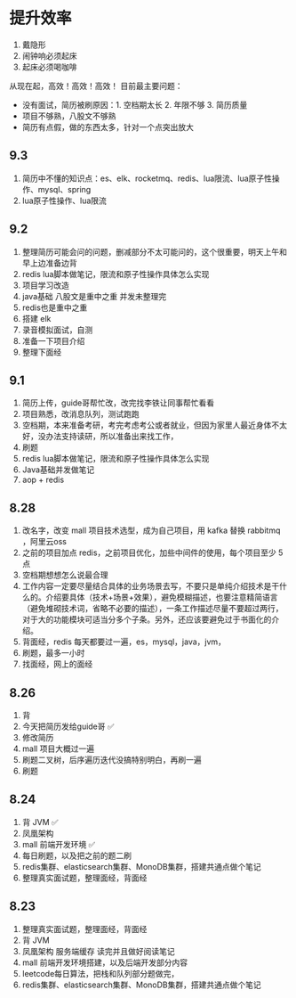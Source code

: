 # 提升效率
1. 戴隐形
2. 闹钟响必须起床
3. 起床必须喝咖啡

从现在起，高效！高效！高效！
目前最主要问题：
- 没有面试，简历被刷原因：1. 空档期太长 2. 年限不够 3. 简历质量
- 项目不够熟，八股文不够熟
- 简历有点假，做的东西太多，针对一个点突出放大

## 9.3
1. 简历中不懂的知识点：es、elk、rocketmq、redis、lua限流、lua原子性操作、mysql、spring
2. lua原子性操作、lua限流

## 9.2
1. 整理简历可能会问的问题，删减部分不太可能问的，这个很重要，明天上午和早上边准备边背
2. redis lua脚本做笔记，限流和原子性操作具体怎么实现
3. 项目学习改造
4. java基础 八股文是重中之重 并发未整理完
5. redis也是重中之重
6. 搭建 elk
7. 录音模拟面试，自测
8. 准备一下项目介绍
9. 整理下面经

## 9.1
1. 简历上传，guide哥帮忙改，改完找李铁让同事帮忙看看
2. 项目熟悉，改消息队列，测试跑跑
3. 空档期，本来准备考研，考完考虑考公或者就业，但因为家里人最近身体不太好，没办法支持读研，所以准备出来找工作，
4. 刷题
5. redis lua脚本做笔记，限流和原子性操作具体怎么实现
6. Java基础并发做笔记
7. aop + redis

## 8.28
1. 改名字，改变 mall 项目技术选型，成为自己项目，用 kafka 替换 rabbitmq ，阿里云oss
2. 之前的项目加点 redis，之前项目优化，加些中间件的使用，每个项目至少 5 点
3. 空档期想想怎么说最合理
4. 工作内容一定要尽量结合具体的业务场景去写，不要只是单纯介绍技术是干什么的。介绍要具体（技术+场景+效果），避免模糊描述，也要注意精简语言（避免堆砌技术词，省略不必要的描述），一条工作描述尽量不要超过两行，对于大的功能模块可适当分多个子条。另外，还应该要避免过于书面化的介绍。
5. 背面经，redis 每天都要过一遍，es，mysql，java，jvm，
6. 刷题，最多一小时
7. 找面经，网上的面经

## 8.26
1. 背
2. 今天把简历发给guide哥 ✅
3. 修改简历
4. mall 项目大概过一遍
5. 刷题二叉树，后序遍历迭代没搞特别明白，再刷一遍
6. 刷题
## 8.24
1. 背 JVM ✅
2. 凤凰架构
3. mall 前端开发环境 ✅
4. 每日刷题，以及把之前的题二刷
5. redis集群、elasticsearch集群、MonoDB集群，搭建共通点做个笔记
6. 整理真实面试题，整理面经，背面经
## 8.23
1. 整理真实面试题，整理面经，背面经
2. 背 JVM
3. 凤凰架构 服务端缓存 读完并且做好阅读笔记
4. mall 前端开发环境搭建，以及后端开发部分内容
5. leetcode每日算法，把栈和队列部分题做完，
6. redis集群、elasticsearch集群、MonoDB集群，搭建共通点做个笔记